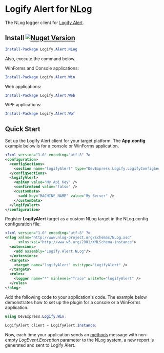 # Logify Alert for [NLog](http://nlog-project.org/)

The NLog logger client for [Logify Alert](https://logify.devexpress.com).

## Install <a href="https://www.nuget.org/packages/Logify.Alert.NLog/"><img alt="Nuget Version" src="https://img.shields.io/nuget/v/Logify.Alert.NLog.svg" data-canonical-src="https://img.shields.io/nuget/v/Logify.Alert.NLog.svg" style="max-width:100%;" /></a>
```ps1
Install-Package Logify.Alert.NLog
```
Also, execute the command below.

WinForms and Console applications:
```ps1
Install-Package Logify.Alert.Win
```
Web applications:
```ps1
Install-Package Logify.Alert.Web
```
WPF applications:
```ps1
Install-Package Logify.Alert.Wpf
```

## Quick Start

Set up the Logify Alert client for your target platform. The **App.config** example below is for a console or WinForms application.
```xml
<?xml version="1.0" encoding="utf-8" ?>
<configuration>
  <configSections>
    <section name="logifyAlert" type="DevExpress.Logify.LogifyConfigSection, Logify.Alert.Win" />
  </configSections>
  <logifyAlert>
    <apiKey value="My Api Key" />
    <confirmSend value="false" />
    <customData>
      <add key="MACHINE_NAME" value="My Server" />
    </customData>
  </logifyAlert>
</configuration>
```


Register **LogifyAlert** target as a custom NLog target in the NLog.config configuration file:

```xml
<?xml version="1.0" encoding="utf-8" ?>
<nlog xmlns="http://www.nlog-project.org/schemas/NLog.xsd"
      xmlns:xsi="http://www.w3.org/2001/XMLSchema-instance">
  <extensions>
    <add assembly="Logify.Alert.NLog"/>
  </extensions>
  <targets>
    <target name="logifyAlert" xsi:type="LogifyAlert" />
  </targets>
  <rules>
    <logger name="*" minlevel="Trace" writeTo="logifyAlert" />
  </rules>
</nlog>
```

Add the following code to your application's code. The example below demonstrates how to set up the plugin for a console or a WinForms application.

```cs
using DevExpress.Logify.Win;

LogifyAlert client = LogifyAlert.Instance;
```

Now, each time your application sends an [methods](https://github.com/NLog/NLog/wiki/Tutorial#writing-log-messages) message with non-empty *LogEvent.Exception* parameter to the NLog system, a new report is generated and sent to Logify Alert.
